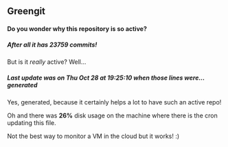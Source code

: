 ## Greengit

#### Do you wonder why this repository is so active?

##### After all it has 23759 commits!

But is it *really* active? Well...

##### Last update was on Thu Oct 28 at 19:25:10 when those lines were... generated

Yes, generated, because it certainly helps a lot to have such an active repo!

Oh and there was **26%** disk usage on the machine
where there is the cron updating this file.

Not the best way to monitor a VM in the cloud but it works! :)
